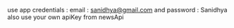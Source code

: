 use app credentials : 
email : sanidhya@gmail.com and password : Sanidhya
also use your own apiKey from newsApi
